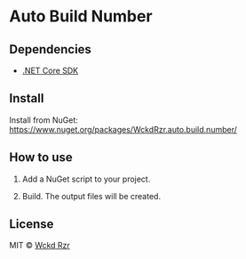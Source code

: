 # Auto Build Number


## Dependencies

* [.NET Core SDK](https://www.microsoft.com/net/download/macos)


## Install

Install from NuGet: https://www.nuget.org/packages/WckdRzr.auto.build.number/


## How to use



1. Add a NuGet script to your project.

2. Build.  The output files will be created.


## License

MIT © [Wckd Rzr](https://github.com/wckdrzr)
